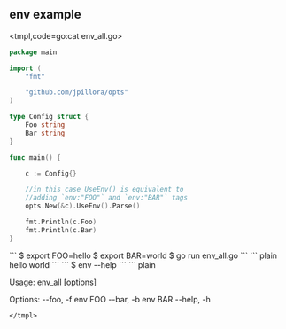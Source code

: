 ## env example

<tmpl,code=go:cat env_all.go>
``` go 
package main

import (
	"fmt"

	"github.com/jpillora/opts"
)

type Config struct {
	Foo string
	Bar string
}

func main() {

	c := Config{}

	//in this case UseEnv() is equivalent to
	//adding `env:"FOO"` and `env:"BAR"` tags
	opts.New(&c).UseEnv().Parse()

	fmt.Println(c.Foo)
	fmt.Println(c.Bar)
}
```
</tmpl>
```
$ export FOO=hello
$ export BAR=world
$ go run env_all.go
```
<tmpl,code:(export FOO=hello && export BAR=world && go run env_all.go)>
``` plain 
hello
world
```
</tmpl>
```
$ env --help
```
<tmpl,code:go run env_all.go --help>
``` plain 

  Usage: env_all [options]
  
  Options:
  --foo, -f   env FOO
  --bar, -b   env BAR
  --help, -h
  

```
</tmpl>